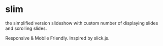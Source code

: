 # slim
the simplified version slideshow with custom number of displaying slides and scrolling slides.

Responsive & Mobile Friendly. Inspired by slick.js.

